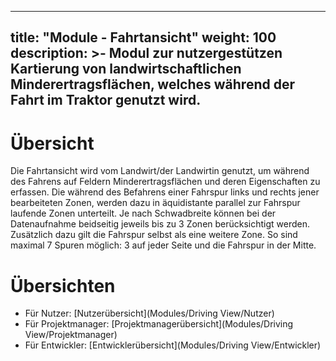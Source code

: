 
---
title: "Module - Fahrtansicht"
weight: 100
description: >-
     Modul zur nutzergestützen Kartierung von landwirtschaftlichen Minderertragsflächen, welches während der Fahrt im Traktor genutzt wird.
---

# Übersicht

Die Fahrtansicht wird vom Landwirt/der Landwirtin genutzt, um während des Fahrens auf Feldern Minderertragsflächen und deren Eigenschaften zu erfassen. Die während des Befahrens einer Fahrspur links und rechts jener bearbeiteten Zonen, werden dazu in äquidistante parallel zur Fahrspur laufende Zonen unterteilt. Je nach Schwadbreite können bei der Datenaufnahme beidseitig jeweils bis zu 3 Zonen berücksichtigt werden. Zusätzlich dazu gilt die Fahrspur selbst als eine weitere Zone. So sind maximal 7 Spuren möglich: 3 auf jeder Seite und die Fahrspur in der Mitte.

# Übersichten

- Für Nutzer: [Nutzerübersicht](Modules/Driving View/Nutzer)
- Für Projektmanager: [Projektmanagerübersicht](Modules/Driving View/Projektmanager)
- Für Entwickler: [Entwicklerübersicht](Modules/Driving View/Entwickler)